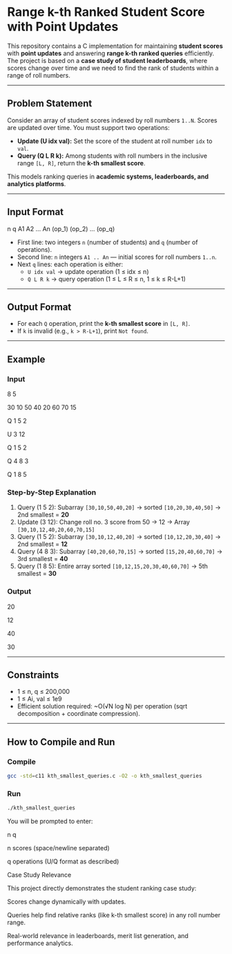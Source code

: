 # Range k-th Ranked Student Score with Point Updates

This repository contains a C implementation for maintaining **student scores** with **point updates** and answering **range k-th ranked queries** efficiently.  
The project is based on a **case study of student leaderboards**, where scores change over time and we need to find the rank of students within a range of roll numbers.

---

## Problem Statement

Consider an array of student scores indexed by roll numbers `1..N`. Scores are updated over time. You must support two operations:

- **Update (U idx val):** Set the score of the student at roll number `idx` to `val`.  
- **Query (Q L R k):** Among students with roll numbers in the inclusive range `[L, R]`, return the **k-th smallest score**.

This models ranking queries in **academic systems, leaderboards, and analytics platforms**.

---

## Input Format
n q
A1 A2 ... An
(op_1)
(op_2)
...
(op_q)


- First line: two integers `n` (number of students) and `q` (number of operations).  
- Second line: `n` integers `A1 .. An` — initial scores for roll numbers `1..n`.  
- Next `q` lines: each operation is either:
  - `U idx val` → update operation (1 ≤ idx ≤ n)  
  - `Q L R k` → query operation (1 ≤ L ≤ R ≤ n, 1 ≤ k ≤ R-L+1)

---

## Output Format
- For each `Q` operation, print the **k-th smallest score** in `[L, R]`.  
- If `k` is invalid (e.g., `k > R-L+1`), print `Not found`.

---

## Example

### Input

8 5

30 10 50 40 20 60 70 15

Q 1 5 2

U 3 12

Q 1 5 2

Q 4 8 3

Q 1 8 5



### Step-by-Step Explanation
1. Query (1 5 2): Subarray `[30,10,50,40,20]` → sorted `[10,20,30,40,50]` → 2nd smallest = **20**  
2. Update (3 12): Change roll no. 3 score from 50 → 12 → Array `[30,10,12,40,20,60,70,15]`  
3. Query (1 5 2): Subarray `[30,10,12,40,20]` → sorted `[10,12,20,30,40]` → 2nd smallest = **12**  
4. Query (4 8 3): Subarray `[40,20,60,70,15]` → sorted `[15,20,40,60,70]` → 3rd smallest = **40**  
5. Query (1 8 5): Entire array sorted `[10,12,15,20,30,40,60,70]` → 5th smallest = **30**

### Output

20

12

40

30

---

## Constraints
- 1 ≤ n, q ≤ 200,000  
- 1 ≤ Ai, val ≤ 1e9  
- Efficient solution required: ~O(√N log N) per operation (sqrt decomposition + coordinate compression).

---

## How to Compile and Run

### Compile
```bash
gcc -std=c11 kth_smallest_queries.c -O2 -o kth_smallest_queries
```
### Run 
```bash
./kth_smallest_queries
```
You will be prompted to enter:

n q

n scores (space/newline separated)

q operations (U/Q format as described)



Case Study Relevance

This project directly demonstrates the student ranking case study:

Scores change dynamically with updates.

Queries help find relative ranks (like k-th smallest score) in any roll number range.

Real-world relevance in leaderboards, merit list generation, and performance analytics.


